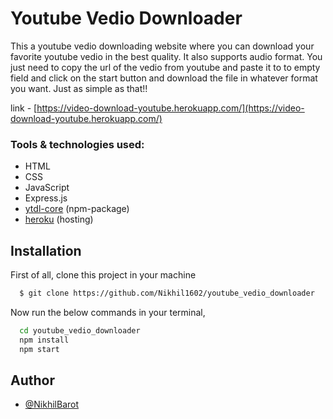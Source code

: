 # Youtube Vedio Downloader

This a youtube vedio downloading website where you can download
your favorite youtube vedio in the best quality. It also supports
audio format. You just need to copy the url of the vedio from
youtube and paste it to to empty field and click on the start
button and download the file in whatever format you want.
Just as simple as that!!

link - [https://video-download-youtube.herokuapp.com/](https://video-download-youtube.herokuapp.com/)

### Tools & technologies used:

- HTML
- CSS
- JavaScript
- Express.js
- [ytdl-core](https://www.github.com/octokatherine) (npm-package)
- [heroku](https://www.heroku.com) (hosting)

## Installation

First of all, clone this project in your machine

```bash
  $ git clone https://github.com/Nikhil1602/youtube_vedio_downloader
```

Now run the below commands in your terminal,

```bash
  cd youtube_vedio_downloader
  npm install
  npm start
```

## Author

- [@NikhilBarot](https://www.github.com/Nikhil1602)
